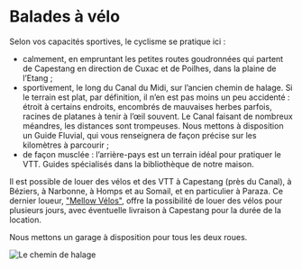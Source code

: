 # Balades à vélo

Selon vos capacités sportives, le cyclisme se pratique ici :

* calmement, en empruntant les petites routes goudronnées qui partent de 
  Capestang en direction de Cuxac et de Poilhes, dans la plaine de l’Etang ;
* sportivement, le long du Canal du Midi, sur l’ancien chemin de halage. Si le 
  terrain est plat, par définition, il n’en est pas moins un peu 
  accidenté : étroit à certains endroits, encombrés de mauvaises herbes parfois, 
  racines de platanes à tenir à l’œil souvent. Le Canal faisant de nombreux 
  méandres, les distances sont trompeuses. Nous mettons à disposition un 
  Guide Fluvial, qui vous renseignera de façon précise sur les kilomètres à 
  parcourir ;
* de façon musclée : l’arrière-pays est un terrain idéal pour pratiquer le VTT. 
  Guides spécialisés dans la bibliothèque de notre maison.

Il est possible de louer des vélos et des VTT à Capestang (près du Canal), à 
Béziers, à Narbonne, à Homps et au Somail, et en particulier à Paraza. Ce dernier loueur, ["Mellow Vélos"](http://www.mellowvelos.com), offre la possibilité de louer des vélos pour plusieurs jours, avec éventuelle livraison à Capestang pour la durée de la location.

Nous mettons un garage à disposition 
pour tous les deux roues.


![Le chemin de halage](/images/velo-detail.jpg)

